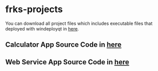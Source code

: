 # frks-projects
You can download all project files which includes executable files that deployed with windeployqt in [here](https://disk.yandex.com.tr/d/vVKWyR_UDWZs6A).

## Calculator App Source Code in [here](https://github.com/tamersum11/ForeksCalculator)

## Web Service App Source Code in [here](https://github.com/tamersum11/ForeksNetwork)
